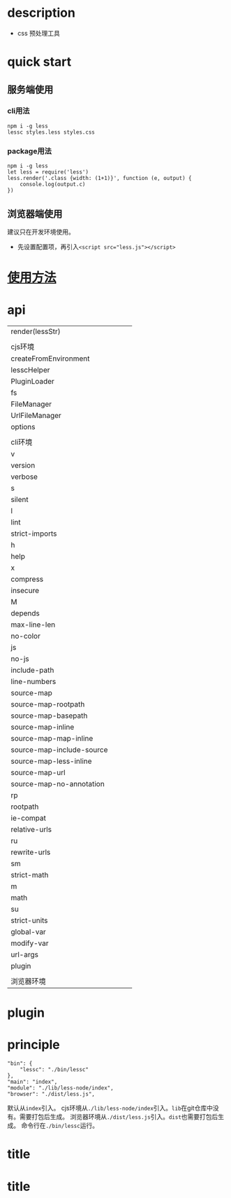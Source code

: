 # description
- css 预处理工具

# quick start
## 服务端使用
### cli用法
```
npm i -g less
lessc styles.less styles.css
```

### package用法
```
npm i -g less
let less = require('less')
less.render('.class {width: (1+1)}', function (e, output) {
    console.log(output.c)
})
```

## 浏览器端使用
建议只在开发环境使用。
- 先设置配置项，再引入`<script src="less.js"></script>`

# [使用方法](http://lesscss.cn/usage/index.html)

# api
|||||
|-|-|-|-|
|render(lessStr)||||
|||||
|cjs环境||||
|createFromEnvironment||||
|lesscHelper||||
|PluginLoader||||
|fs||||
|FileManager||||
|UrlFileManager||||
|options||||
|||||
|cli环境||||
|v||||
|version||||
|verbose||||
|s||||
|silent||||
|l||||
|lint||||
|strict-imports||||
|h||||
|help||||
|x||||
|compress||||
|insecure||||
|M||||
|depends||||
|max-line-len||||
|no-color||||
|js||||
|no-js||||
|include-path||||
|line-numbers||||
|source-map||||
|source-map-rootpath||||
|source-map-basepath||||
|source-map-inline||||
|source-map-map-inline||||
|source-map-include-source||||
|source-map-less-inline||||
|source-map-url||||
|source-map-no-annotation||||
|rp||||
|rootpath||||
|ie-compat||||
|relative-urls||||
|ru||||
|rewrite-urls||||
|sm||||
|strict-math||||
|m||||
|math||||
|su||||
|strict-units||||
|global-var||||
|modify-var||||
|url-args||||
|plugin||||
|||||
|浏览器环境||||

# plugin
# principle
```
"bin": {
    "lessc": "./bin/lessc"
},
"main": "index",
"module": "./lib/less-node/index",
"browser": "./dist/less.js",
```
默认从`index`引入。
cjs环境从`./lib/less-node/index`引入。`lib`在git仓库中没有。需要打包后生成。
浏览器环境从`./dist/less.js`引入。`dist`也需要打包后生成。
命令行在`./bin/lessc`运行。

# title
# title